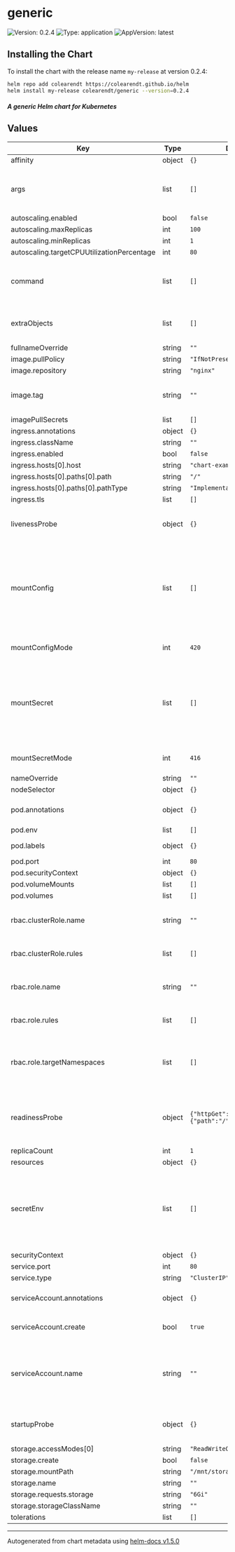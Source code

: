 # generic

![Version: 0.2.4](https://img.shields.io/badge/Version-0.2.4-informational?style=flat-square) ![Type: application](https://img.shields.io/badge/Type-application-informational?style=flat-square) ![AppVersion: latest](https://img.shields.io/badge/AppVersion-latest-informational?style=flat-square)

## Installing the Chart

To install the chart with the release name `my-release` at version 0.2.4:

```bash
helm repo add colearendt https://colearendt.github.io/helm
helm install my-release colearendt/generic --version=0.2.4
```

#### _A generic Helm chart for Kubernetes_

## Values

| Key | Type | Default | Description |
|-----|------|---------|-------------|
| affinity | object | `{}` |  |
| args | list | `[]` | args for the pod's primary container. Default is the container's default "command" |
| autoscaling.enabled | bool | `false` |  |
| autoscaling.maxReplicas | int | `100` |  |
| autoscaling.minReplicas | int | `1` |  |
| autoscaling.targetCPUUtilizationPercentage | int | `80` |  |
| command | list | `[]` | command for the pod's primary container. Default is the container's default entrypoint |
| extraObjects | list | `[]` | Extra kubernetes objects to deploy (value evaluted as a template) |
| fullnameOverride | string | `""` |  |
| image.pullPolicy | string | `"IfNotPresent"` |  |
| image.repository | string | `"nginx"` |  |
| image.tag | string | `""` | Overrides the image tag whose default is the chart appVersion. |
| imagePullSecrets | list | `[]` |  |
| ingress.annotations | object | `{}` |  |
| ingress.className | string | `""` |  |
| ingress.enabled | bool | `false` |  |
| ingress.hosts[0].host | string | `"chart-example.local"` |  |
| ingress.hosts[0].paths[0].path | string | `"/"` |  |
| ingress.hosts[0].paths[0].pathType | string | `"ImplementationSpecific"` |  |
| ingress.tls | list | `[]` |  |
| livenessProbe | object | `{}` | customize the primary container's livenessProbe. Default none |
| mountConfig | list | `[]` | an array of name, mountPath, and content keys that will be used to create configMap entries and mount them as files into the pod. Strings evaluated as a template |
| mountConfigMode | int | `420` | The file mode to use for mounting the mountConfig |
| mountSecret | list | `[]` | an array of name, mountPath, and content keys that will be used to create configMap entries and mount them into the pod. Strings evaluated as a template |
| mountSecretMode | int | `416` | The file mode to use for mounting the secretConfig |
| nameOverride | string | `""` |  |
| nodeSelector | object | `{}` |  |
| pod.annotations | object | `{}` | Additional annotations to add to the pods |
| pod.env | list | `[]` |  |
| pod.labels | object | `{}` | Additional labels to add to the pods |
| pod.port | int | `80` |  |
| pod.securityContext | object | `{}` |  |
| pod.volumeMounts | list | `[]` |  |
| pod.volumes | list | `[]` |  |
| rbac.clusterRole.name | string | `""` | The name for the ClusterRole. If empty, the "chart fullname" is used. |
| rbac.clusterRole.rules | list | `[]` | Rules used as-is in the creation of a ClusterRole |
| rbac.role.name | string | `""` | The name for the created role(s). If empty, the "chart fullname" is used. |
| rbac.role.rules | list | `[]` | Rule(s) used as-is in the creation of Role(s) |
| rbac.role.targetNamespaces | list | `[]` | The namespaces to create roles in. If empty, the Release.Namespace will be used by default. |
| readinessProbe | object | `{"httpGet":{"path":"/","port":"http"}}` | customize the primary container's readinessProbe. Default is httpGet on the default `http` port |
| replicaCount | int | `1` |  |
| resources | object | `{}` |  |
| secretEnv | list | `[]` | an array of name, value keys that will be used to create secret entries and attach as environment variables. Values evaluated as a template |
| securityContext | object | `{}` |  |
| service.port | int | `80` |  |
| service.type | string | `"ClusterIP"` |  |
| serviceAccount.annotations | object | `{}` | Annotations to add to the service account |
| serviceAccount.create | bool | `true` | Specifies whether a service account should be created |
| serviceAccount.name | string | `""` | The name of the service account to use. -- If not set and create is true, a name is generated using the fullname template |
| startupProbe | object | `{}` | customize the primary container's startupProbe. Default none |
| storage.accessModes[0] | string | `"ReadWriteOnce"` |  |
| storage.create | bool | `false` |  |
| storage.mountPath | string | `"/mnt/storage"` |  |
| storage.name | string | `""` |  |
| storage.requests.storage | string | `"6Gi"` |  |
| storage.storageClassName | string | `""` |  |
| tolerations | list | `[]` |  |

----------------------------------------------
Autogenerated from chart metadata using [helm-docs v1.5.0](https://github.com/norwoodj/helm-docs/releases/v1.5.0)
